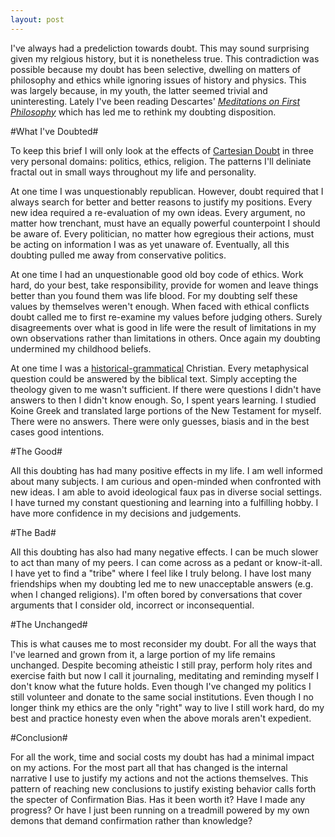 ```yaml
--- 
layout: post
---
```


I've always had a predeliction towards doubt. This may sound surprising given my relgious history, but it is nonetheless true. This contradiction was possible because my doubt has been selective, dwelling on matters of philosophy and ethics while ignoring issues of history and physics. This was largely because, in my youth, the latter seemed trivial and uninteresting. Lately I've been reading Descartes' [*Meditations on First Philosophy*](https://en.wikipedia.org/wiki/Meditations_on_First_Philosophy) which has led me to rethink my doubting disposition. 

#What I've Doubted#

To keep this brief I will only look at the effects of [Cartesian Doubt](https://en.wikipedia.org/wiki/Cartesian_doubt) in three very personal domains: politics, ethics, religion. The patterns I'll deliniate fractal out in small ways throughout my life and personality.

At one time I was unquestionably republican. However, doubt required that I always search for better and better reasons to justify my positions. Every new idea required a re-evaluation of my own ideas. Every argument, no matter how trenchant, must have an equally powerful counterpoint I should be aware of. Every politician, no matter how egregious their actions, must be acting on information I was as yet unaware of. Eventually, all this doubting pulled me away from conservative politics.

At one time I had an unquestionable good old boy code of ethics. Work hard, do your best, take responsibility, provide for women and leave things better than you found them was life blood. For my doubting self these values by themselves weren't enough. When faced with ethical conflicts doubt called me to first re-examine my values before judging others. Surely disagreements over what is good in life were the result of limitations in my own observations rather than limitations in others. Once again my doubting undermined my childhood beliefs.

At one time I was a [historical-grammatical](https://en.wikipedia.org/wiki/Historical-grammatical_method) Christian. Every metaphysical question could be answered by the biblical text. Simply accepting the theology given to me wasn't sufficient. If there were questions I didn't have answers to then I didn't know enough. So, I spent years learning. I studied Koine Greek and translated large portions of the New Testament for myself. There were no answers. There were only guesses, biasis and in the best cases good intentions.

#The Good#

All this doubting has had many positive effects in my life. I am well informed about many subjects. I am curious and open-minded when confronted with new ideas. I am able to avoid ideological faux pas in diverse social settings. I have turned my constant questioning and learning into a fulfilling hobby. I have more confidence in my decisions and judgements.

#The Bad#

All this doubting has also had many negative effects. I can be much slower to act than many of my peers. I can come across as a pedant or know-it-all. I have yet to find a "tribe" where I feel like I truly belong. I have lost many friendships when my doubting led me to new unacceptable answers (e.g. when I changed religions). I'm often bored by conversations that cover arguments that I consider old, incorrect or inconsequential.

#The Unchanged#

This is what causes me to most reconsider my doubt. For all the ways that I've learned and grown from it, a large portion of my life remains unchanged. Despite becoming atheistic I still pray, perform holy rites and exercise faith but now I call it journaling, meditating and reminding myself I don't know what the future holds. Even though I've changed my politics I still volunteer and donate to the same social institutions. Even though I no longer think my ethics are the only "right" way to live I still work hard, do my best and practice honesty even when the above morals aren't expedient. 

#Conclusion#

For all the work, time and social costs my doubt has had a minimal impact on my actions. For the most part all that has changed is the internal narrative I use to justify my actions and not the actions themselves. This pattern of reaching new conclusions to justify existing behavior calls forth the specter of Confirmation Bias. Has it been worth it? Have I made any progress? Or have I just been running on a treadmill powered by my own demons that demand confirmation rather than knowledge?
